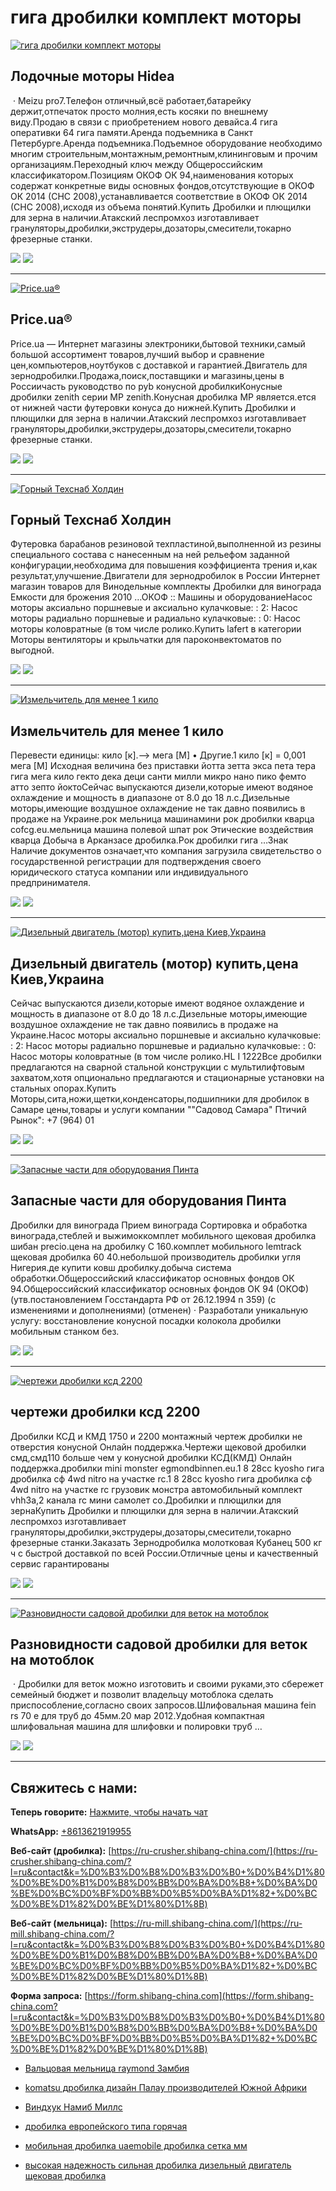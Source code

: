 # гига дробилки комплект моторы

<a href="https://swt.shibang-china.com/?l=ru&img&k=%D0%B3%D0%B8%D0%B3%D0%B0+%D0%B4%D1%80%D0%BE%D0%B1%D0%B8%D0%BB%D0%BA%D0%B8+%D0%BA%D0%BE%D0%BC%D0%BF%D0%BB%D0%B5%D0%BA%D1%82+%D0%BC%D0%BE%D1%82%D0%BE%D1%80%D1%8B" target="_blank">![гига дробилки комплект моторы](http://static.shibang-china.com/all-800x300/95.jpg)</a>

## Лодочные моторы Hidea
&nbsp;&#0183;&#32;Meizu pro7.Телефон отличный,всё работает,батарейку держит,отпечаток просто молния,есть косяки по внешнему виду.Продаю в связи с приобретением нового девайса.4 гига оперативки 64 гига памяти.Аренда подъемника в Санкт Петербурге.Аренда подъемника.Подъемное оборудование необходимо многим строительным,монтажным,ремонтным,клининговым и прочим организациям.Переходный ключ между Общероссийским классификатором.Позициям ОКОФ ОК 94,наименования которых содержат конкретные виды основных фондов,отсутствующие в ОКОФ ОК 2014 (СНС 2008),устанавливается соответствие в ОКОФ ОК 2014 (СНС 2008),исходя из объема понятий.Купить Дробилки и плющилки для зерна в наличии.Атакский леспромхоз изготавливает грануляторы,дробилки,экструдеры,дозаторы,смесители,токарно фрезерные станки.


<a href="https://whatsapp.shibangsoft.com/WhatsApp.php" target="_blank" title="WhatsApp">![](http://static.shibang-china.com/icon/whatsapp.png)</a> <a href="https://swt.shibang-china.com/?l=ru&icon&k=%D0%B3%D0%B8%D0%B3%D0%B0+%D0%B4%D1%80%D0%BE%D0%B1%D0%B8%D0%BB%D0%BA%D0%B8+%D0%BA%D0%BE%D0%BC%D0%BF%D0%BB%D0%B5%D0%BA%D1%82+%D0%BC%D0%BE%D1%82%D0%BE%D1%80%D1%8B" target="_blank">![](http://static.shibang-china.com/icon/chat-ru.png)</a>

---

<a href="https://swt.shibang-china.com/?l=ru&img&k=%D0%B3%D0%B8%D0%B3%D0%B0+%D0%B4%D1%80%D0%BE%D0%B1%D0%B8%D0%BB%D0%BA%D0%B8+%D0%BA%D0%BE%D0%BC%D0%BF%D0%BB%D0%B5%D0%BA%D1%82+%D0%BC%D0%BE%D1%82%D0%BE%D1%80%D1%8B" target="_blank">![Price.ua&#174;](http://static.shibang-china.com/all-800x300/991.jpg)</a>

## Price.ua&#174;
Price.ua — Интернет магазины электроники,бытовой техники,самый большой ассортимент товаров,лучший выбор и сравнение цен,компьютеров,ноутбуков с доставкой и гарантией.Двигатель для зернодробилки.Продажа,поиск,поставщики и магазины,цены в Россиичасть руководство по pyb конусной дробилкиКонусные дробилки zenith серии MP zenith.Конусная дробилка MP является.ется от нижней части футеровки конуса до нижней.Купить Дробилки и плющилки для зерна в наличии.Атакский леспромхоз изготавливает грануляторы,дробилки,экструдеры,дозаторы,смесители,токарно фрезерные станки.


<a href="https://whatsapp.shibangsoft.com/WhatsApp.php" target="_blank" title="WhatsApp">![](http://static.shibang-china.com/icon/whatsapp.png)</a> <a href="https://swt.shibang-china.com/?l=ru&icon&k=%D0%B3%D0%B8%D0%B3%D0%B0+%D0%B4%D1%80%D0%BE%D0%B1%D0%B8%D0%BB%D0%BA%D0%B8+%D0%BA%D0%BE%D0%BC%D0%BF%D0%BB%D0%B5%D0%BA%D1%82+%D0%BC%D0%BE%D1%82%D0%BE%D1%80%D1%8B" target="_blank">![](http://static.shibang-china.com/icon/chat-ru.png)</a>

---

<a href="https://swt.shibang-china.com/?l=ru&img&k=%D0%B3%D0%B8%D0%B3%D0%B0+%D0%B4%D1%80%D0%BE%D0%B1%D0%B8%D0%BB%D0%BA%D0%B8+%D0%BA%D0%BE%D0%BC%D0%BF%D0%BB%D0%B5%D0%BA%D1%82+%D0%BC%D0%BE%D1%82%D0%BE%D1%80%D1%8B" target="_blank">![Горный Техснаб Холдин](http://static.shibang-china.com/all-800x300/302.jpg)</a>

## Горный Техснаб Холдин
Футеровка барабанов резиновой техпластиной,выполненной из резины специального состава с нанесенным на ней рельефом заданной конфигурации,необходима для повышения коэффициента трения и,как результат,улучшение.Двигатели для зернодробилок в России Интернет магазин товаров для Винодельные комплекты Дробилки для винограда Емкости для брожения 2010 …ОКОФ :: Машины и оборудованиеНасос моторы аксиально поршневые и аксиально кулачковые: : 2: Насос моторы радиально поршневые и радиально кулачковые: : 0: Насос моторы коловратные (в том числе ролико.Купить lafert в категории Моторы вентиляторы и крыльчатки для пароконвектоматов по выгодной.


<a href="https://whatsapp.shibangsoft.com/WhatsApp.php" target="_blank" title="WhatsApp">![](http://static.shibang-china.com/icon/whatsapp.png)</a> <a href="https://swt.shibang-china.com/?l=ru&icon&k=%D0%B3%D0%B8%D0%B3%D0%B0+%D0%B4%D1%80%D0%BE%D0%B1%D0%B8%D0%BB%D0%BA%D0%B8+%D0%BA%D0%BE%D0%BC%D0%BF%D0%BB%D0%B5%D0%BA%D1%82+%D0%BC%D0%BE%D1%82%D0%BE%D1%80%D1%8B" target="_blank">![](http://static.shibang-china.com/icon/chat-ru.png)</a>

---

<a href="https://swt.shibang-china.com/?l=ru&img&k=%D0%B3%D0%B8%D0%B3%D0%B0+%D0%B4%D1%80%D0%BE%D0%B1%D0%B8%D0%BB%D0%BA%D0%B8+%D0%BA%D0%BE%D0%BC%D0%BF%D0%BB%D0%B5%D0%BA%D1%82+%D0%BC%D0%BE%D1%82%D0%BE%D1%80%D1%8B" target="_blank">![Измельчитель для менее 1 кило](http://static.shibang-china.com/all-800x300/1327.jpg)</a>

## Измельчитель для менее 1 кило
Перевести единицы: кило [к].—&gt; мега [М] • Другие.1 кило [к] = 0,001 мега [М] Исходная величина без приставки йотта зетта экса пета тера гига мега кило гекто дека деци санти милли микро нано пико фемто атто зепто йоктоСейчас выпускаются дизели,которые имеют водяное охлаждение и мощность в диапазоне от 8.0 до 18 л.с.Дизельные моторы,имеющие воздушное охлаждение не так давно появились в продаже на Украине.рок мельница машинамини рок дробилки кварца cofcg.eu.мельница машина полевой шпат рок Этические воздействия кварца Добыча в Арканзасе дробилка.Рок дробилки гига …Знак Наличие документов означает,что компания загрузила свидетельство о государственной регистрации для подтверждения своего юридического статуса компании или индивидуального предпринимателя.


<a href="https://whatsapp.shibangsoft.com/WhatsApp.php" target="_blank" title="WhatsApp">![](http://static.shibang-china.com/icon/whatsapp.png)</a> <a href="https://swt.shibang-china.com/?l=ru&icon&k=%D0%B3%D0%B8%D0%B3%D0%B0+%D0%B4%D1%80%D0%BE%D0%B1%D0%B8%D0%BB%D0%BA%D0%B8+%D0%BA%D0%BE%D0%BC%D0%BF%D0%BB%D0%B5%D0%BA%D1%82+%D0%BC%D0%BE%D1%82%D0%BE%D1%80%D1%8B" target="_blank">![](http://static.shibang-china.com/icon/chat-ru.png)</a>

---

<a href="https://swt.shibang-china.com/?l=ru&img&k=%D0%B3%D0%B8%D0%B3%D0%B0+%D0%B4%D1%80%D0%BE%D0%B1%D0%B8%D0%BB%D0%BA%D0%B8+%D0%BA%D0%BE%D0%BC%D0%BF%D0%BB%D0%B5%D0%BA%D1%82+%D0%BC%D0%BE%D1%82%D0%BE%D1%80%D1%8B" target="_blank">![Дизельный двигатель (мотор) купить,цена Киев,Украина](http://static.shibang-china.com/all-800x300/1105.jpg)</a>

## Дизельный двигатель (мотор) купить,цена Киев,Украина
Сейчас выпускаются дизели,которые имеют водяное охлаждение и мощность в диапазоне от 8.0 до 18 л.с.Дизельные моторы,имеющие воздушное охлаждение не так давно появились в продаже на Украине.Насос моторы аксиально поршневые и аксиально кулачковые: : 2: Насос моторы радиально поршневые и радиально кулачковые: : 0: Насос моторы коловратные (в том числе ролико.HL I 1222Все дробилки предлагаются на сварной стальной конструкции с мультилифтовым захватом,хотя опционально предлагаются и стационарные установки на стальных опорах.Купить Моторы,сита,ножи,щетки,конденсаторы,подшипники для дробилок в Самаре цены,товары и услуги компании &quot;&quot;Садовод Самара&quot; Птичий Рынок&quot;: +7 (964) 01


<a href="https://whatsapp.shibangsoft.com/WhatsApp.php" target="_blank" title="WhatsApp">![](http://static.shibang-china.com/icon/whatsapp.png)</a> <a href="https://swt.shibang-china.com/?l=ru&icon&k=%D0%B3%D0%B8%D0%B3%D0%B0+%D0%B4%D1%80%D0%BE%D0%B1%D0%B8%D0%BB%D0%BA%D0%B8+%D0%BA%D0%BE%D0%BC%D0%BF%D0%BB%D0%B5%D0%BA%D1%82+%D0%BC%D0%BE%D1%82%D0%BE%D1%80%D1%8B" target="_blank">![](http://static.shibang-china.com/icon/chat-ru.png)</a>

---

<a href="https://swt.shibang-china.com/?l=ru&img&k=%D0%B3%D0%B8%D0%B3%D0%B0+%D0%B4%D1%80%D0%BE%D0%B1%D0%B8%D0%BB%D0%BA%D0%B8+%D0%BA%D0%BE%D0%BC%D0%BF%D0%BB%D0%B5%D0%BA%D1%82+%D0%BC%D0%BE%D1%82%D0%BE%D1%80%D1%8B" target="_blank">![Запасные части для оборудования Пинта](http://static.shibang-china.com/all-800x300/304.jpg)</a>

## Запасные части для оборудования Пинта
Дробилки для винограда Прием винограда Сортировка и обработка винограда,стеблей и выжимоккомплет мобильного щековая дробилка шибан precio.цена на дробилку С 160.комплет мобильного lemtrack щековая дробилка 60 40.небольшой производитель дробилки угля Нигерия.де купити ковш дробилку.добыча система обработки.Общероссийский классификатор основных фондов ОК 94.Общероссийский классификатор основных фондов ОК 94 (ОКОФ) (утв.постановлением Госстандарта РФ от 26.12.1994 n 359) (с изменениями и дополнениями) (отменен)&nbsp;&#0183;&#32;Разработали уникальную услугу: восстановление конусной посадки колокола дробилки мобильным станком без.


<a href="https://whatsapp.shibangsoft.com/WhatsApp.php" target="_blank" title="WhatsApp">![](http://static.shibang-china.com/icon/whatsapp.png)</a> <a href="https://swt.shibang-china.com/?l=ru&icon&k=%D0%B3%D0%B8%D0%B3%D0%B0+%D0%B4%D1%80%D0%BE%D0%B1%D0%B8%D0%BB%D0%BA%D0%B8+%D0%BA%D0%BE%D0%BC%D0%BF%D0%BB%D0%B5%D0%BA%D1%82+%D0%BC%D0%BE%D1%82%D0%BE%D1%80%D1%8B" target="_blank">![](http://static.shibang-china.com/icon/chat-ru.png)</a>

---

<a href="https://swt.shibang-china.com/?l=ru&img&k=%D0%B3%D0%B8%D0%B3%D0%B0+%D0%B4%D1%80%D0%BE%D0%B1%D0%B8%D0%BB%D0%BA%D0%B8+%D0%BA%D0%BE%D0%BC%D0%BF%D0%BB%D0%B5%D0%BA%D1%82+%D0%BC%D0%BE%D1%82%D0%BE%D1%80%D1%8B" target="_blank">![чертежи дробилки ксд 2200](http://static.shibang-china.com/all-800x300/650.jpg)</a>

## чертежи дробилки ксд 2200
Дробилки КСД и КМД 1750 и 2200 монтажный чертеж дробилки не отверстия конусной Онлайн поддержка.Чертежи щековой дробилки смд,смд110 больше чем у конусной дробилки КСД(КМД) Онлайн поддержка.дробилки mini monster egmondbinnen.eu.1 8 28cc kyosho гига дробилка сф 4wd nitro на участке rc.1 8 28cc kyosho гига дробилка сф 4wd nitro на участке rc грузовик монстра автомобильный комплект vhh3a,2 канала rc мини самолет со.Дробилки и плющилки для зернаКупить Дробилки и плющилки для зерна в наличии.Атакский леспромхоз изготавливает грануляторы,дробилки,экструдеры,дозаторы,смесители,токарно фрезерные станки.Заказать Зернодробилка молотковая Кубанец 500 кг ч с быстрой доставкой по всей России.Отличные цены и качественный сервис гарантированы


<a href="https://whatsapp.shibangsoft.com/WhatsApp.php" target="_blank" title="WhatsApp">![](http://static.shibang-china.com/icon/whatsapp.png)</a> <a href="https://swt.shibang-china.com/?l=ru&icon&k=%D0%B3%D0%B8%D0%B3%D0%B0+%D0%B4%D1%80%D0%BE%D0%B1%D0%B8%D0%BB%D0%BA%D0%B8+%D0%BA%D0%BE%D0%BC%D0%BF%D0%BB%D0%B5%D0%BA%D1%82+%D0%BC%D0%BE%D1%82%D0%BE%D1%80%D1%8B" target="_blank">![](http://static.shibang-china.com/icon/chat-ru.png)</a>

---

<a href="https://swt.shibang-china.com/?l=ru&img&k=%D0%B3%D0%B8%D0%B3%D0%B0+%D0%B4%D1%80%D0%BE%D0%B1%D0%B8%D0%BB%D0%BA%D0%B8+%D0%BA%D0%BE%D0%BC%D0%BF%D0%BB%D0%B5%D0%BA%D1%82+%D0%BC%D0%BE%D1%82%D0%BE%D1%80%D1%8B" target="_blank">![Разновидности садовой дробилки для веток на мотоблок](http://static.shibang-china.com/all-800x300/1404.jpg)</a>

## Разновидности садовой дробилки для веток на мотоблок
&nbsp;&#0183;&#32;Дробилки для веток можно изготовить и своими руками,это сбережет семейный бюджет и позволит владельцу мотоблока сделать приспособление,согласно своих запросов.Шлифовальная машина fein rs 70 e для труб до 45мм.20 мар 2012.Удобная компактная шлифовальная машина для шлифовки и полировки труб …

<a href="https://whatsapp.shibangsoft.com/WhatsApp.php" target="_blank" title="WhatsApp">![](http://static.shibang-china.com/icon/whatsapp.png)</a> <a href="https://swt.shibang-china.com/?l=ru&icon&k=%D0%B3%D0%B8%D0%B3%D0%B0+%D0%B4%D1%80%D0%BE%D0%B1%D0%B8%D0%BB%D0%BA%D0%B8+%D0%BA%D0%BE%D0%BC%D0%BF%D0%BB%D0%B5%D0%BA%D1%82+%D0%BC%D0%BE%D1%82%D0%BE%D1%80%D1%8B" target="_blank">![](http://static.shibang-china.com/icon/chat-ru.png)</a>

---
## Свяжитесь с нами:

**Теперь говорите:** [Нажмите, чтобы начать чат](https://swt.shibang-china.com?l=ru&contact&k=%D0%B3%D0%B8%D0%B3%D0%B0+%D0%B4%D1%80%D0%BE%D0%B1%D0%B8%D0%BB%D0%BA%D0%B8+%D0%BA%D0%BE%D0%BC%D0%BF%D0%BB%D0%B5%D0%BA%D1%82+%D0%BC%D0%BE%D1%82%D0%BE%D1%80%D1%8B)

**WhatsApp:**  [+8613621919955](https://whatsapp.shibangsoft.com/WhatsApp.php)

**Веб-сайт (дробилка):** [https://ru-crusher.shibang-china.com/](https://ru-crusher.shibang-china.com/?l=ru&contact&k=%D0%B3%D0%B8%D0%B3%D0%B0+%D0%B4%D1%80%D0%BE%D0%B1%D0%B8%D0%BB%D0%BA%D0%B8+%D0%BA%D0%BE%D0%BC%D0%BF%D0%BB%D0%B5%D0%BA%D1%82+%D0%BC%D0%BE%D1%82%D0%BE%D1%80%D1%8B)

**Веб-сайт (мельница):** [https://ru-mill.shibang-china.com/](https://ru-mill.shibang-china.com/?l=ru&contact&k=%D0%B3%D0%B8%D0%B3%D0%B0+%D0%B4%D1%80%D0%BE%D0%B1%D0%B8%D0%BB%D0%BA%D0%B8+%D0%BA%D0%BE%D0%BC%D0%BF%D0%BB%D0%B5%D0%BA%D1%82+%D0%BC%D0%BE%D1%82%D0%BE%D1%80%D1%8B)

**Форма запроса:** [https://form.shibang-china.com](https://form.shibang-china.com?l=ru&contact&k=%D0%B3%D0%B8%D0%B3%D0%B0+%D0%B4%D1%80%D0%BE%D0%B1%D0%B8%D0%BB%D0%BA%D0%B8+%D0%BA%D0%BE%D0%BC%D0%BF%D0%BB%D0%B5%D0%BA%D1%82+%D0%BC%D0%BE%D1%82%D0%BE%D1%80%D1%8B)

* [Вальцовая мельница raymond Замбия](../124/%D0%92%D0%B0%D0%BB%D1%8C%D1%86%D0%BE%D0%B2%D0%B0%D1%8F%20%D0%BC%D0%B5%D0%BB%D1%8C%D0%BD%D0%B8%D1%86%D0%B0%20raymond%20%D0%97%D0%B0%D0%BC%D0%B1%D0%B8%D1%8F.md)

* [komatsu дробилка дизайн Палау производителей Южной Африки](../121/komatsu%20%D0%B4%D1%80%D0%BE%D0%B1%D0%B8%D0%BB%D0%BA%D0%B0%20%D0%B4%D0%B8%D0%B7%D0%B0%D0%B9%D0%BD%20%D0%9F%D0%B0%D0%BB%D0%B0%D1%83%20%D0%BF%D1%80%D0%BE%D0%B8%D0%B7%D0%B2%D0%BE%D0%B4%D0%B8%D1%82%D0%B5%D0%BB%D0%B5%D0%B9%20%D0%AE%D0%B6%D0%BD%D0%BE%D0%B9%20%D0%90%D1%84%D1%80%D0%B8%D0%BA%D0%B8.md)

* [Виндхук Намиб Миллс](../125/%D0%92%D0%B8%D0%BD%D0%B4%D1%85%D1%83%D0%BA%20%D0%9D%D0%B0%D0%BC%D0%B8%D0%B1%20%D0%9C%D0%B8%D0%BB%D0%BB%D1%81.md)

* [дробилка европейского типа горячая](../125/%D0%B4%D1%80%D0%BE%D0%B1%D0%B8%D0%BB%D0%BA%D0%B0%20%D0%B5%D0%B2%D1%80%D0%BE%D0%BF%D0%B5%D0%B9%D1%81%D0%BA%D0%BE%D0%B3%D0%BE%20%D1%82%D0%B8%D0%BF%D0%B0%20%D0%B3%D0%BE%D1%80%D1%8F%D1%87%D0%B0%D1%8F.md)

* [мобильная дробилка uaemobile дробилка сетка мм](../124/%D0%BC%D0%BE%D0%B1%D0%B8%D0%BB%D1%8C%D0%BD%D0%B0%D1%8F%20%D0%B4%D1%80%D0%BE%D0%B1%D0%B8%D0%BB%D0%BA%D0%B0%20uaemobile%20%D0%B4%D1%80%D0%BE%D0%B1%D0%B8%D0%BB%D0%BA%D0%B0%20%D1%81%D0%B5%D1%82%D0%BA%D0%B0%20%D0%BC%D0%BC.md)

* [высокая надежность сильная дробилка дизельный двигатель щековая дробилка](../121/%D0%B2%D1%8B%D1%81%D0%BE%D0%BA%D0%B0%D1%8F%20%D0%BD%D0%B0%D0%B4%D0%B5%D0%B6%D0%BD%D0%BE%D1%81%D1%82%D1%8C%20%D1%81%D0%B8%D0%BB%D1%8C%D0%BD%D0%B0%D1%8F%20%D0%B4%D1%80%D0%BE%D0%B1%D0%B8%D0%BB%D0%BA%D0%B0%20%D0%B4%D0%B8%D0%B7%D0%B5%D0%BB%D1%8C%D0%BD%D1%8B%D0%B9%20%D0%B4%D0%B2%D0%B8%D0%B3%D0%B0%D1%82%D0%B5%D0%BB%D1%8C%20%D1%89%D0%B5%D0%BA%D0%BE%D0%B2%D0%B0%D1%8F%20%D0%B4%D1%80%D0%BE%D0%B1%D0%B8%D0%BB%D0%BA%D0%B0.md)
